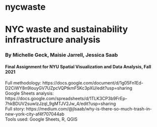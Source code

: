# nycwaste  
<h1>NYC waste and sustainability infrastructure analysis  </h1>
<h3>By Michelle Geck, Maisie Jarrell, Jessica Saab  </h3>
<h4>Final Assignment for NYU Spatial Visualization and Data Analysis, Fall 2021  </h4>
Full methodology: https://docs.google.com/document/d/1g05Fn1Ed-D2CiWY8n9louyGV7UZpcVQPtkmF5Kc3pXU/edit?usp=sharing  <br />
Google Sheets analysis: https://docs.google.com/spreadsheets/d/1TLK3CP3b9FrEp-7hkBDUV2suwlzJzql_9gMTJV2Jw_4/edit?usp=sharing  <br />
Full story: https://medium.com/@jlsaab/why-is-there-so-much-trash-in-new-york-city-af4f707044ab  <br />
Tools used: Google Sheets, R, QGIS
